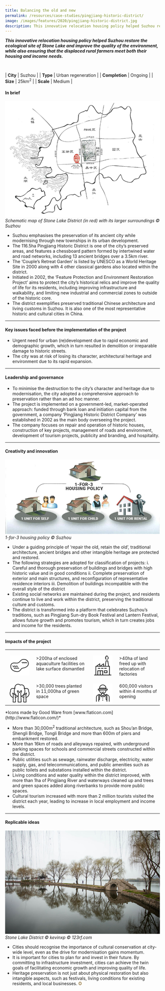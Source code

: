 ```yaml
---
title: Balancing the old and new
permalink: /resources/case-studies/pingjiang-historic-district/
image: /images/features/2020/pingjiang-historic-district.jpg
description: This innovative relocation housing policy helped Suzhou restore the ecological site of Stone Lake and improve the quality of the environment, while also ensuring that the displaced rural farmers meet both their housing and income needs.
---
```


***This innovative relocation housing policy helped Suzhou restore the ecological site of Stone Lake and improve the quality of the environment, while also ensuring that the displaced rural farmers meet both their housing and income needs.*** 

<br>

| **City** | Suzhou |
| **Type** | Urban regeneration |
| **Completion** | Ongoing |
| **Size** | 25km<sup>2</sup> |
| **Scale** | Medium |

#### **In brief**

![Stone Lake District](/images/features/2020/stone-lake-map.jpg/)*Schematic map of Stone Lake District (in red) with its larger surroundings © Suzhou*

- Suzhou emphasises the preservation of its ancient city while modernising through new townships in its urban development.
- The 116.5ha Pingjiang Historic District is one of the city’s preserved areas, and features a chessboard pattern formed by intertwined water and road networks, including 13 ancient bridges over a 3.5km river. 
- The ‘Couple’s Retreat Garden’ is listed by UNESCO as a World Heritage Site in 2000 along with 4 other classical gardens also located within the district.
- Initiated in 2002, the ‘Feature Protection and Environment Restoration Project’ aims to protect the city’s historical relics and improve the quality of life for its residents, including improving infrastructure and walkability, and limiting new industrial and commercial zones to outside of the historic core.  
- The district exemplifies preserved traditional Chinese architecture and living customs in Suzhou. It is also one of the most representative historic and cultural cities in China.

---

#### **Key issues faced before the implementation of the project**

- Urgent need for urban (re)development due to rapid economic and demographic growth, which in turn resulted in demolition or irreparable damage to historic streets. 
- The city was at risk of losing its character, architectural heritage and environment due to its rapid expansion. 

---

#### **Leadership and governance**

- To minimise the destruction to the city’s character and heritage due to modernisation, the city adopted a comprehensive approach to preservation rather than an ad hoc manner. 
- The project is implemented on a government-led, market-operated approach: funded through bank loan and initiation capital from the government, a company ‘Pingjiang Historic District Company’ was established in 2002 as the main body overseeing the project. 
- The company focuses on repair and operation of historic houses, construction of key projects, management of roads and environment, development of tourism projects, publicity and branding, and hospitality. 

---

#### **Creativity and innovation**

![1 for 3 housing](/images/features/2020/1-for-3.jpg/)*1-for-3 housing policy © Suzhou*

- Under a guiding principle of ‘repair the old, retain the old’, traditional architecture, ancient bridges and other intangible heritage are protected and restored. 
- The following strategies are adopted for classification of projects: 
  i. Careful and thorough preservation of buildings and bridges with high historic value and in good conditions
  ii. Complete preservation of exterior and main structures, and reconfiguration of representative residence interiors 
  iii. Demolition of buildings incompatible with the overall style of the district
- Existing social networks are maintained during the project, and residents continue to live and work within the district, preserving the traditional culture and customs. 
- The district is transformed into a platform that celebrates Suzhou’s traditions, such as Pingjiang Sun-dry Book Festival and Lantern Festival, allows future growth and promotes tourism, which in turn creates jobs and income for the residents. 

---

#### **Impacts of the project**

<table style="width: 100%;" cellpadding="0">
<tbody>
<tr>
<td style="width: 80px; text-align: center; vertical-align: top;"><br><img src="/images/features/2020/lake.png" alt="lake" /><br></td>
<td style="text-align: left; vertical-align: top;"><br>>200ha of enclosed aquaculture facilities on lake surface dismantled<br></td>
<td style="width: 80px; text-align: center; vertical-align: top;"><br><img src="/images/features/2020/factory.png" alt="factory" /><br></td>
<td style="text-align: left; vertical-align: top;"><br>>40ha of land freed up with relocation of factories<br></td>
</tr>
<tr>
<td style="width: 80px; text-align: center; vertical-align: top;"><br><img src="/images/features/2020/plant-trees.png" alt="plant trees" /><br></td>
<td style="text-align: left; vertical-align: top;"><br>>30,000 trees planted in 11,000ha of green space<br></td>
<td style="width: 80px; text-align: center; vertical-align: top;"><br><img src="/images/features/2020/tourist.png" alt="tourist" /><br></td>
<td style="text-align: left; vertical-align: top;"><br>600,000 visitors within 4 months of opening<br></td>
</tr>
</tbody>
</table>*Icons made by Good Ware from [www.flaticon.com](http://www.flaticon.com/)*

- More than 30,000m<sup>2</sup> traditional architecture, such as Shou’an Bridge, Shengli Bridge, Tongli Bridge and more than 600m of piers and embankment restored.
- More than 16km of roads and alleyways repaired, with underground parking spaces for schools and commercial streets constructed within the district.
- Public utilities such as sewage, rainwater discharge, electricity, water supply, gas, and telecommunications, and public amenities such as public toilets and substations installed within the district. 
- Living conditions and water quality within the district improved, with more than 1ha of Pingjiang River and waterways cleaned up and trees and green spaces added along riverbanks to provide more public spaces. 
- Cultural tourism increased with more than 2 million tourists visited the district each year, leading to increase in local employment and income levels. 

---

#### **Replicable ideas**

![Stone Lake District](/images/features/2020/stone-lake.jpg/)*Stone Lake District © kevinxp © 123rf.com*

- Cities should recognise the importance of cultural conservation at city-wide level, even as the drive for modernisation gains momentum.
- It is important for cities to plan for and invest in their future. By committing to infrastructure investment, cities can achieve the twin goals of facilitating economic growth and improving quality of life. 
- Heritage preservation is not just about physical restoration but also intangible aspects, such as festivals, living conditions for existing residents, and local businesses. **<font color="#967942">O</font>**

